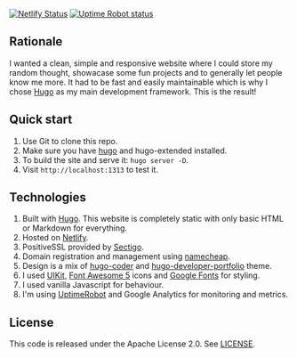 [![Netlify Status](https://api.netlify.com/api/v1/badges/673101c3-caaa-4939-b18c-df2a8a433357/deploy-status)](https://app.netlify.com/sites/yiguan/deploys)
[![Uptime Robot status](https://img.shields.io/uptimerobot/status/m779426128-6b6e81ed8dc987db17d4cad2.svg)](https://stats.uptimerobot.com/jgLl6TjBYK)

## Rationale
I wanted a clean, simple and responsive website where I could store my random thought, showacase some fun projects and to generally let people know me more. It had to be fast and easily maintainable which is why I chose [Hugo](https://gohugo.io/) as my main development framework. This is the result!

## Quick start
1. Use Git to clone this repo.
2. Make sure you have [hugo](https://gohugo.io/getting-started/installing/) and hugo-extended installed.
3. To build the site and serve it: `hugo server -D`.
4. Visit `http://localhost:1313` to test it.

## Technologies
1. Built with [Hugo](https://gohugo.io/). This website is completely static with only basic HTML or Markdown for everything.
2. Hosted on [Netlify](https://www.netlify.com/).
3. PositiveSSL provided by [Sectigo](https://sectigostore.com/ssl-certificates/positivessl).
4. Domain registration and management using [namecheap](https://www.namecheap.com/).
5. Design is a mix of [hugo-coder](https://github.com/luizdepra/hugo-coder) and [hugo-developer-portfolio](https://github.com/samrobbins85/hugo-developer-portfolio) theme.
6. I used [UIKit](https://getuikit.com/), [Font Awesome 5](https://fontawesome.com/) icons and [Google Fonts](https://fonts.google.com/) for styling.
7. I used vanilla Javascript for behaviour.
8. I'm using [UptimeRobot](https://stats.uptimerobot.com/jgLl6TjBYK) and Google Analytics for monitoring and metrics.

## License
This code is released under the Apache License 2.0. See [LICENSE](https://github.com/tenebrius1/portfolio/blob/main/LICENSE).
